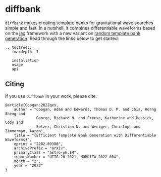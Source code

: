 # diffbank

`diffbank` makes creating template banks for gravitational wave searches simple
and fast. In a nutshell, it combines differentiable waveforms based on the
[jax](https://github.com/google/jax/) framework with a new variant on [random
template bank generation](https://arxiv.org/abs/0809.5223). Read through the links
below to get started.

```{eval-rst}
.. toctree::
   :maxdepth: 1

   installation
   usage
   api
```

## Citing

If you use `diffbank` in your work, please cite:

```text
@article{Coogan:2022qxs,
    author = "Coogan, Adam and Edwards, Thomas D. P. and Chia, Horng Sheng and
              George, Richard N. and Freese, Katherine and Messick, Cody and
              Setzer, Christian N. and Weniger, Christoph and Zimmerman, Aaron",
    title = "{Efficient Template Bank Generation with Differentiable Waveforms}",
    eprint = "2202.09380",
    archivePrefix = "arXiv",
    primaryClass = "astro-ph.IM",
    reportNumber = "UTTG 26-2021, NORDITA-2022-004",
    month = "2",
    year = "2022"
}
```

